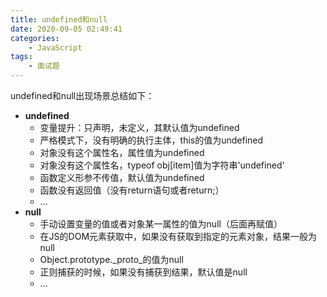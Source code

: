 ```yaml
---
title: undefined和null
date: 2020-09-05 02:49:41
categories:
    - JavaScript
tags:
    - 面试题
---
```

undefined和null出现场景总结如下：
<!--more-->
- **undefined**
  - 变量提升：只声明，未定义，其默认值为undefined
  - 严格模式下，没有明确的执行主体，this的值为undefined
  - 对象没有这个属性名，属性值为undefined
  - 对象没有这个属性名，typeof obj[item]值为字符串'undefined'
  - 函数定义形参不传值，默认值为undefined
  - 函数没有返回值（没有return语句或者return;）
  - ...
- **null**
  - 手动设置变量的值或者对象某一属性的值为null（后面再赋值）
  - 在JS的DOM元素获取中，如果没有获取到指定的元素对象，结果一般为null
  - Object.prototype._proto_的值为null
  - 正则捕获的时候，如果没有捕获到结果，默认值是null
  - ...